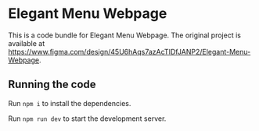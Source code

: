 
  # Elegant Menu Webpage

  This is a code bundle for Elegant Menu Webpage. The original project is available at https://www.figma.com/design/45U6hAqs7azAcTIDfJANP2/Elegant-Menu-Webpage.

  ## Running the code

  Run `npm i` to install the dependencies.

  Run `npm run dev` to start the development server.
  